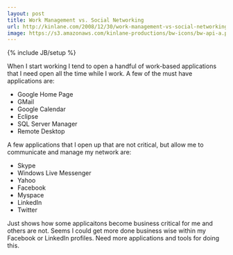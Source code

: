 ```yaml
---
layout: post
title: Work Management vs. Social Networking
url: http://kinlane.com/2008/12/30/work-management-vs-social-networking/
image: https://s3.amazonaws.com/kinlane-productions/bw-icons/bw-api-a.png
---
```

{% include JB/setup %}
<p>
     When I start working I tend to open a handful of work-based applications that I need open all the time while I work. A few of the must have applications are:
</p>
<ul class="mainlist">
     <li>Google Home Page
     </li>
     <li>GMail
     </li>
     <li>Google Calendar
     </li>
     <li>Eclipse
     </li>
     <li>SQL Server Manager
     </li>
     <li>Remote Desktop
     </li>
</ul>
<p>
     A few applications that I open up that are not critical, but allow me to communicate and manage my network are:
</p>
<ul class="mainlist">
     <li>Skype
     </li>
     <li>Windows Live Messenger
     </li>
     <li>Yahoo
     </li>
     <li>Facebook
     </li>
     <li>Myspace
     </li>
     <li>LinkedIn
     </li>
     <li>Twitter
     </li>
</ul>
<p>
     Just shows how some applicaitons become business critical for me and others are not. Seems I could get more done business wise within my Facebook or LinkedIn profiles. Need more applications and tools for doing this.
</p>